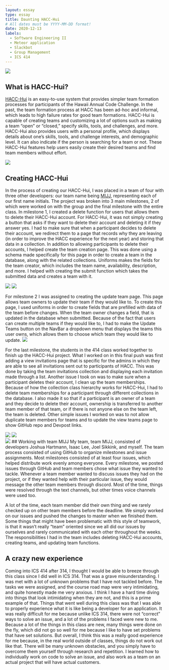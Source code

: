 ```yaml
---
layout: essay
type: essay
title: Daunting HACC-Hui 
# All dates must be YYYY-MM-DD format!
date: 2020-12-13
labels:
  - Software Engineering II
  - Meteor application
  - Slackbot
  - Group Management
  - ICS 414
--- 
```


<img class="ui centered big rounded image" src="../images/essay ss7.png">

## What is HACC-Hui?
[HACC-Hui](https://hacc.hawaii.gov/) is an easy-to-use system that provides simpler team formation processes for participants of the Hawaii Annual Code Challenge. In the past, the team formation process at HACC has been ad-hoc and informal, which leads to high failure rates for good team formations. HACC-Hui is capable of creating teams and customizing a lot of options such as making a team “open” or “closed,” specify skills, tools, and challenges, and more. HACC-Hui also provides users with a personal profile, which displays details about one’s skills, tools, and challenge interests, and demographic level. It can also indicate if the person is searching for a team or not. These HACC-Hui features help users easily create their desired teams and find team members without effort.

<img class="ui medium right rounded floated image" src="../images/essay ss6.png">

## Creating HACC-Hui
In the process of creating our HACC-Hui, I was placed in a team of four with three other developers: our team name being [MIJJ](https://github.com/MIJJ-HACC/HACC-Hui), representing each of our first name initials. The project was broken into 3 main milestones, 2 of which were worked on with the group and the final milestone with the entire class. In milestone 1, I created a delete function for users that allows them to delete their HACC-Hui account. For HACC-Hui, it was not simply creating a button that asks if they want to delete their account and deleting it if they answer yes. I had to make sure that when a participant decides to delete their account, we redirect them to a page that records why they are leaving (in order to improve the HACC experience for the next year) and storing that data in a collection. In addition to allowing participants to delete their accounts, I helped create the team creation page. This was done using a schema made specifically for this page in order to create a team in the database, along with the related collections. Uniforms makes the fields for the team creator, which includes the team name, availability, description, and more. I helped with creating the submit function which takes the submitted data and creates a team with it.
<div class="ui centered medium images">
  <img src="../images/essay ss1.png">
  <img src="../images/essay ss2.png">
</div>

For milestone 2 I was assigned to creating the update team page. This page allows team owners to update their team if they would like to. To create this page, I used uniforms in order to create fields that are prefilled with data of the team before changes. When the team owner changes a field, that is updated in the database when submitted. Because of the fact that users can create multiple teams if they would like to, I had to make the Update Teams button on the NavBar a dropdown menu that displays the teams this user owns, which allows them to choose which team they would like to update.
<img class="ui large centered image" src="../images/essay ss3.png">

For the last milestone, the students in the 414 class worked together to finish up the HACC-Hui project. What I worked on in this final push was first adding a view invitations page that is specific for the admins in which they are able to see all invitations sent out to participants of HACC. This was done by taking the team invitations collection and displaying each invitation made through a list. Another issue I took on was to make sure when a participant deletes their account, I clean up the team memberships. Because of how the collection class hierarchy works for HACC-Hui, I had to delete team memberships for a participant through different collections in the database. I also made it so that if a participant is an owner of a team and they decide to delete their account, ownership is transferred to another team member of that team, or if there is not anyone else on the team left, the team is deleted. Other simple issues I worked on was to not allow duplicate team members for teams and to update the view teams page to show GitHub repo and Devpost links.
<div class="ui centered medium images">
  <img src="../images/essay ss4.png">
  <img src="../images/essay ss5.png">
</div>

<img class="ui small centered circular floated image" src="../images/essay ss8.png">
## Working with team MIJJ
My team, team MIJJ, consisted of developers Joshua Hartmann, Isaac Lee, Joel Sikkink, and myself. The team process consisted of using GitHub to organize milestones and issue assignments. Most milestones consisted of at least four issues, which helped distribute work evenly among everyone. Every milestone, we posted issues through GitHub and team members chose what issue they wanted to tackle. Whenever a team member wanted to discuss issues they had on the project, or if they wanted help with their particular issue, they would message the other team members through discord. Most of the time, things were resolved through the text channels, but other times voice channels were used too. 

A lot of the time, each team member did their own thing and we rarely checked up on other team members before the deadline. We simply worked on our issues and pushed the changes to master when we finished them. Some things that might have been problematic with this style of teamwork, is that it wasn’t really “team” oriented since we all did our issues by ourselves and rarely communicated with each other throughout the weeks. The responsibilities I had in the team includes deleting HACC-Hui accounts, creating teams, and updating team functions. 

## A crazy new experience
Coming into ICS 414 after 314, I thought I would be able to breeze through this class since I did well in ICS 314. That was a grave misunderstanding. I was met with a lot of unknown problems that I have not tackled before. The tasks we were assigned, and the course road map were very intimidating, and quite honestly made me very anxious. I think I have a hard time diving into things that look intimidating when they are not, and this is a prime example of that. Things that went well during this class was that I was able to properly experience what it is like being a developer for an application. It was really difficult for me because unlike ICS 314, there were not “correct” ways to solve an issue, and a lot of the problems I faced were new to me. Because a lot of the things in this class are new, many things were done on the fly, which did not go so well for me because I like to have set problems that have set solutions. But overall, I think this was a really good experience for me because, in the real world outside of classes, things do not work out like that. There will be many unknown obstacles, and you simply have to overcome them yourself through research and repetition. I learned how to individually work on code to solve an issue, and also work as a team on an actual project that will have actual customers.
